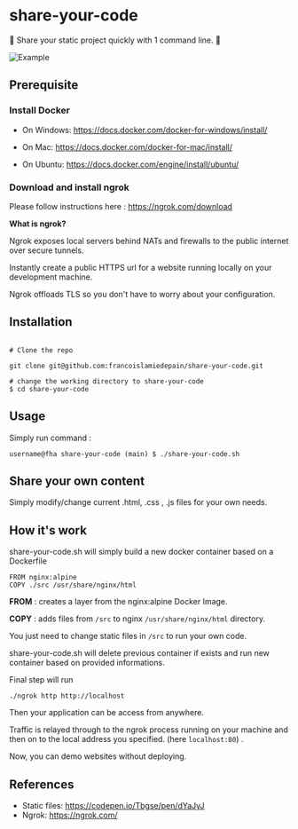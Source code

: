 # share-your-code

:rocket: Share your static project quickly with 1 command line. :rocket:

![Example](Example.gif)

## Prerequisite

### Install Docker

- On Windows: https://docs.docker.com/docker-for-windows/install/

- On Mac: https://docs.docker.com/docker-for-mac/install/

- On Ubuntu: https://docs.docker.com/engine/install/ubuntu/ 

### Download and install ngrok

Please follow instructions here : https://ngrok.com/download

**What is ngrok?**

Ngrok exposes local servers behind NATs and firewalls to the public internet over secure tunnels.

Instantly create a public HTTPS url for a website running locally on your development machine.

Ngrok offloads TLS so you don't have to worry about your configuration.

## Installation

```(yaml)

# Clone the repo

git clone git@github.com:francoislamiedepain/share-your-code.git

# change the working directory to share-your-code
$ cd share-your-code
```

## Usage

Simply run command :

```(yaml)
username@fha share-your-code (main) $ ./share-your-code.sh
```

## Share your own content

Simply modify/change current .html, .css , .js files for your own needs.

## How it's work

share-your-code.sh will simply build a new docker container based on a Dockerfile

```(Dockerfile)
FROM nginx:alpine
COPY ./src /usr/share/nginx/html
```

**FROM** : creates a layer from the nginx:alpine Docker Image.

**COPY** : adds files from `/src` to nginx `/usr/share/nginx/html` directory.

You just need to change static files in  `/src` to run your own code.

share-your-code.sh will delete previous container if exists and run new container based on provided informations.

Final step will run

```(Dockerfile)
./ngrok http http://localhost
```

Then your application can be access from anywhere.  

Traffic is relayed through to the ngrok process running on your machine and then on to the local address you specified. (here `localhost:80`) .

Now, you can demo websites without deploying.

## References

- Static files: https://codepen.io/Tbgse/pen/dYaJyJ
- Ngrok: https://ngrok.com/
